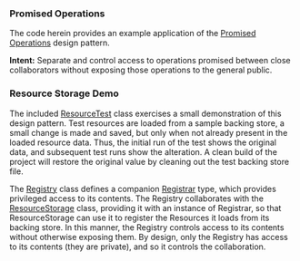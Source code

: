 ### Promised Operations

The code herein provides an example application of the [Promised Operations][design-pattern] design pattern.

**Intent:** Separate and control access to operations promised between close collaborators without 
exposing those operations to the general public.

### Resource Storage Demo

The included [ResourceTest][resource-test] class exercises a small demonstration of this design pattern.
Test resources are loaded from a sample backing store, a small change is made and saved, 
but only when not already present in the loaded resource data.
Thus, the initial run of the test shows the original data, and subsequent test runs show the alteration.
A clean build of the project will restore the original value by cleaning out the test backing store file.

The [Registry][registry] class defines a companion [Registrar][registrar] type, 
which provides privileged access to its contents.
The Registry collaborates with the [ResourceStorage][storage] class, providing it with an instance of Registrar, 
so that ResourceStorage can use it to register the Resources it loads from its backing store.
In this manner, the Registry controls access to its contents without otherwise exposing them.
By design, only the Registry has access to its contents (they are private), and so it controls the collaboration.

[design-pattern]: https://educery.dev/patterns/promised-operations/
[resource-test]: src/test/java/test/educery/resources/ResourceTest.java#L8
[registry]: src/main/java/dev/educery/resources/Registry.java#L7
[registrar]: src/main/java/dev/educery/resources/Registry.java#L36
[storage]: src/main/java/dev/educery/resources/ResourceStorage.java#L14
